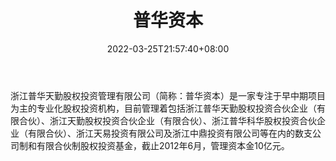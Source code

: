 ﻿---
weight: 
title: "普华资本"
description: "浙江普华天勤股权投资管理有限公司（简称：普华资本）是一家专注于早中期项目为主的专业化股权投资机构，目前管理着包括浙江普华天勤股权投资合伙企业（有限合伙）、浙江天勤股权..."
date: 2022-03-25T21:57:40+08:00
lastmod: 2022-03-25T16:45:40+08:00
draft: false
authors: ["Metabd"]
featuredImage: "puhuaziben.jpg"
link: ""
tags: ["投资机构","普华资本"]
categories: ["navigation"]
navigation: ["投资机构"]
lightgallery: true
toc: true
pinned: false
recommend: false
recommend1: false
---
浙江普华天勤股权投资管理有限公司（简称：普华资本）是一家专注于早中期项目为主的专业化股权投资机构，目前管理着包括浙江普华天勤股权投资合伙企业（有限合伙）、浙江天勤股权投资合伙企业（有限合伙）、浙江普华科华股权投资合伙企业（有限合伙）、浙江天易投资有限公司及浙江中鼎投资有限公司等在内的数支公司制和有限合伙制股权投资基金，截止2012年6月，管理资本金10亿元。

